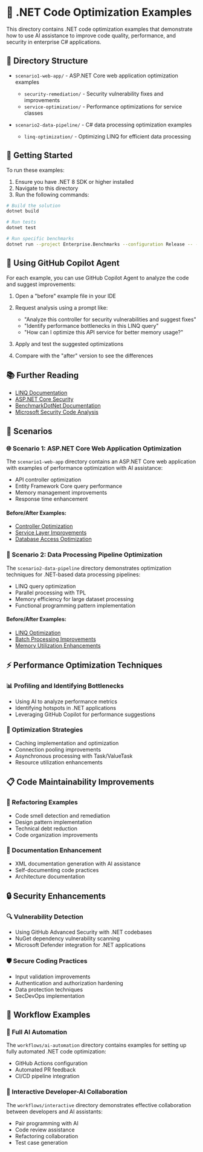 # 🚀 .NET Code Optimization Examples

This directory contains .NET code optimization examples that demonstrate how to use AI assistance to improve code quality, performance, and security in enterprise C# applications.

## 📂 Directory Structure

- `scenario1-web-app/` - ASP.NET Core web application optimization examples
  - `security-remediation/` - Security vulnerability fixes and improvements
  - `service-optimization/` - Performance optimizations for service classes

- `scenario2-data-pipeline/` - C# data processing optimization examples
  - `linq-optimization/` - Optimizing LINQ for efficient data processing

## 🚦 Getting Started

To run these examples:

1. Ensure you have .NET 8 SDK or higher installed
2. Navigate to this directory
3. Run the following commands:

```bash
# Build the solution
dotnet build

# Run tests
dotnet test

# Run specific benchmarks
dotnet run --project Enterprise.Benchmarks --configuration Release -- --filter *DataProcessing*
```

## 🤖 Using GitHub Copilot Agent

For each example, you can use GitHub Copilot Agent to analyze the code and suggest improvements:

1. Open a "before" example file in your IDE
2. Request analysis using a prompt like:
   - "Analyze this controller for security vulnerabilities and suggest fixes"
   - "Identify performance bottlenecks in this LINQ query"
   - "How can I optimize this API service for better memory usage?"

3. Apply and test the suggested optimizations
4. Compare with the "after" version to see the differences

## 📚 Further Reading

- [LINQ Documentation](https://learn.microsoft.com/en-us/dotnet/csharp/programming-guide/concepts/linq/)
- [ASP.NET Core Security](https://learn.microsoft.com/en-us/aspnet/core/security/)
- [BenchmarkDotNet Documentation](https://benchmarkdotnet.org/articles/overview.html)
- [Microsoft Security Code Analysis](https://learn.microsoft.com/en-us/azure/security/develop/security-code-analysis-overview)

## 📝 Scenarios

### 🌐 Scenario 1: ASP.NET Core Web Application Optimization

The `scenario1-web-app` directory contains an ASP.NET Core web application with examples of performance optimization with AI assistance:

- API controller optimization
- Entity Framework Core query performance
- Memory management improvements
- Response time enhancement

#### Before/After Examples:
- [Controller Optimization](scenario1-web-app/controller-optimization/)
- [Service Layer Improvements](scenario1-web-app/service-optimization/)
- [Database Access Optimization](scenario1-web-app/ef-core-optimization/)

### 🔄 Scenario 2: Data Processing Pipeline Optimization

The `scenario2-data-pipeline` directory demonstrates optimization techniques for .NET-based data processing pipelines:

- LINQ query optimization
- Parallel processing with TPL
- Memory efficiency for large dataset processing
- Functional programming pattern implementation

#### Before/After Examples:
- [LINQ Optimization](scenario2-data-pipeline/linq-optimization/)
- [Batch Processing Improvements](scenario2-data-pipeline/batch-processing/)
- [Memory Utilization Enhancements](scenario2-data-pipeline/memory-optimization/)

## ⚡ Performance Optimization Techniques

### 📊 Profiling and Identifying Bottlenecks

- Using AI to analyze performance metrics
- Identifying hotspots in .NET applications
- Leveraging GitHub Copilot for performance suggestions

### 🔧 Optimization Strategies

- Caching implementation and optimization
- Connection pooling improvements
- Asynchronous processing with Task/ValueTask
- Resource utilization enhancements

## 📋 Code Maintainability Improvements

### 🔄 Refactoring Examples

- Code smell detection and remediation
- Design pattern implementation
- Technical debt reduction
- Code organization improvements

### 📄 Documentation Enhancement

- XML documentation generation with AI assistance
- Self-documenting code practices
- Architecture documentation

## 🔒 Security Enhancements

### 🔍 Vulnerability Detection

- Using GitHub Advanced Security with .NET codebases
- NuGet dependency vulnerability scanning
- Microsoft Defender integration for .NET applications

### 🛡️ Secure Coding Practices

- Input validation improvements
- Authentication and authorization hardening
- Data protection techniques
- SecDevOps implementation

## 🔄 Workflow Examples

### 🤖 Full AI Automation

The `workflows/ai-automation` directory contains examples for setting up fully automated .NET code optimization:

- GitHub Actions configuration
- Automated PR feedback
- CI/CD pipeline integration

### 👥 Interactive Developer-AI Collaboration

The `workflows/interactive` directory demonstrates effective collaboration between developers and AI assistants:

- Pair programming with AI
- Code review assistance
- Refactoring collaboration
- Test case generation